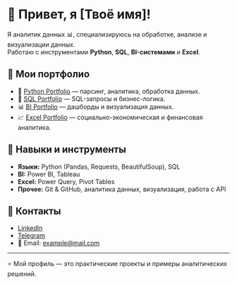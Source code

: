 # 👋 Привет, я [Твоё имя]!

Я аналитик данных 📊, специализируюсь на обработке, анализе и визуализации данных.  
Работаю с инструментами **Python**, **SQL**, **BI-системами** и **Excel**.

## 📁 Мои портфолио
- 🐍 [Python Portfolio](https://github.com/username-web/python_portfolio) — парсинг, аналитика, обработка данных.  
- 🧮 [SQL Portfolio](https://github.com/username-web/sql_portfolio) — SQL-запросы и бизнес-логика.  
- 📊 [BI Portfolio](https://github.com/username-web/bi_portfolio) — дашборды и визуализация данных.  
- 📈 [Excel Portfolio](https://github.com/username-web/excel_portfolio) — социально-экономическая и финансовая аналитика.

## 🧰 Навыки и инструменты
- **Языки:** Python (Pandas, Requests, BeautifulSoup), SQL  
- **BI:** Power BI, Tableau  
- **Excel:** Power Query, Pivot Tables  
- **Прочее:** Git & GitHub, аналитика данных, визуализация, работа с API

## 📨 Контакты
- [LinkedIn](#)  
- [Telegram](#)  
- 📧 Email: example@mail.com

---

⭐ Мой профиль — это практические проекты и примеры аналитических решений.

<!--
**kapitanenko1234-web/kapitanenko1234-web** is a ✨ _special_ ✨ repository because its `README.md` (this file) appears on your GitHub profile.

Here are some ideas to get you started:

- 🔭 I’m currently working on ...
- 🌱 I’m currently learning ...
- 👯 I’m looking to collaborate on ...
- 🤔 I’m looking for help with ...
- 💬 Ask me about ...
- 📫 How to reach me: ...
- 😄 Pronouns: ...
- ⚡ Fun fact: ...
-->
